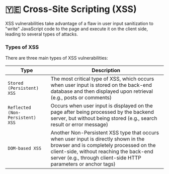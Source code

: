 # 🇾🇪 Cross-Site Scripting (XSS)

XSS vulnerabilities take advantage of a flaw in user input sanitization to "write" JavaScript code to the page and execute it on the client side, leading to several types of attacks.

### Types of XSS

There are three main types of XSS vulnerabilities:

| Type                             | Description                                                                                                                                                                                                                                  |
| -------------------------------- | -------------------------------------------------------------------------------------------------------------------------------------------------------------------------------------------------------------------------------------------- |
| `Stored (Persistent) XSS`        | The most critical type of XSS, which occurs when user input is stored on the back-end database and then displayed upon retrieval (e.g., posts or comments)                                                                                   |
| `Reflected (Non-Persistent) XSS` | Occurs when user input is displayed on the page after being processed by the backend server, but without being stored (e.g., search result or error message)                                                                                 |
| `DOM-based XSS`                  | Another Non-Persistent XSS type that occurs when user input is directly shown in the browser and is completely processed on the client-side, without reaching the back-end server (e.g., through client-side HTTP parameters or anchor tags) |
